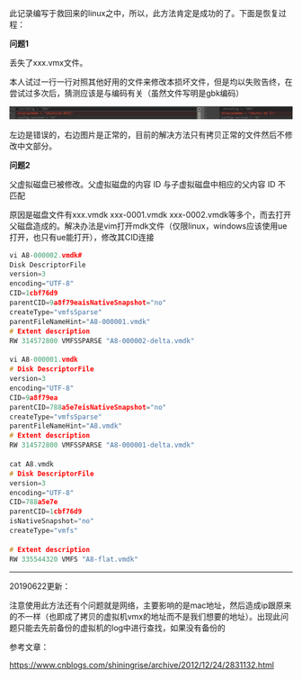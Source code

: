 此记录编写于救回来的linux之中，所以，此方法肯定是成功的了。下面是恢复过程：

**问题1** 

丢失了xxx.vmx文件。

本人试过一行一行对照其他好用的文件来修改本损坏文件，但是均以失败告终，在尝试过多次后，猜测应该是与编码有关（虽然文件写明是gbk编码）

![title](../.local/static/2019/5/5/4.1561114295262.PNG)

左边是错误的，右边图片是正常的，目前的解决方法只有拷贝正常的文件然后不修改中文部分。

**问题2**

父虚拟磁盘已被修改。父虚拟磁盘的内容 ID 与子虚拟磁盘中相应的父内容 ID 不匹配

原因是磁盘文件有xxx.vmdk  xxx-0001.vmdk xxx-0002.vmdk等多个，而去打开父磁盘造成的。解决办法是vim打开mdk文件（仅限linux，windows应该使用ue打开，也只有ue能打开），修改其CID连接

```c++
vi A8-000002.vmdk# 
Disk DescriptorFile
version=3
encoding="UTF-8"
CID=1cbf76d9
parentCID=9a8f79eaisNativeSnapshot="no"
createType="vmfsSparse"
parentFileNameHint="A8-000001.vmdk"
# Extent description
RW 314572800 VMFSSPARSE "A8-000002-delta.vmdk"

vi A8-000001.vmdk
# Disk DescriptorFile
version=3
encoding="UTF-8"
CID=9a8f79ea
parentCID=788a5e7eisNativeSnapshot="no"
createType="vmfsSparse"
parentFileNameHint="A8.vmdk"
# Extent description
RW 314572800 VMFSSPARSE "A8-000001-delta.vmdk"

cat A8.vmdk
# Disk DescriptorFile
version=3
encoding="UTF-8"
CID=788a5e7e
parentCID=1cbf76d9
isNativeSnapshot="no"
createType="vmfs"

# Extent description
RW 335544320 VMFS "A8-flat.vmdk"
```

---------------------------------------------------------------

20190622更新：

注意使用此方法还有个问题就是网络，主要影响的是mac地址，然后造成ip跟原来的不一样（也即成了拷贝的虚拟机vmx的地址而不是我们想要的地址）。出现此问题只能去先前备份的虚拟机的log中进行查找，如果没有备份的

参考文章：

https://www.cnblogs.com/shiningrise/archive/2012/12/24/2831132.html